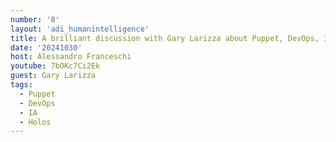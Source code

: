 ```yaml
---
number: '8'
layout: 'adi_humanintelligence'
title: A brilliant discussion with Gary Larizza about Puppet, DevOps, IT consulting
date: '20241030'
host: Alessandro Franceschi
youtube: 7bOKc7Ci2Ek
guest: Gary Larizza
tags:
  - Puppet
  - DevOps
  - IA
  - Holos
---
```

